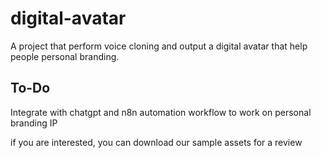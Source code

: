 # digital-avatar

A project that perform voice cloning and output a digital avatar that help people personal branding.

## To-Do
Integrate with chatgpt and n8n automation workflow to work on personal branding IP

if you are interested, you can download our sample assets for a review